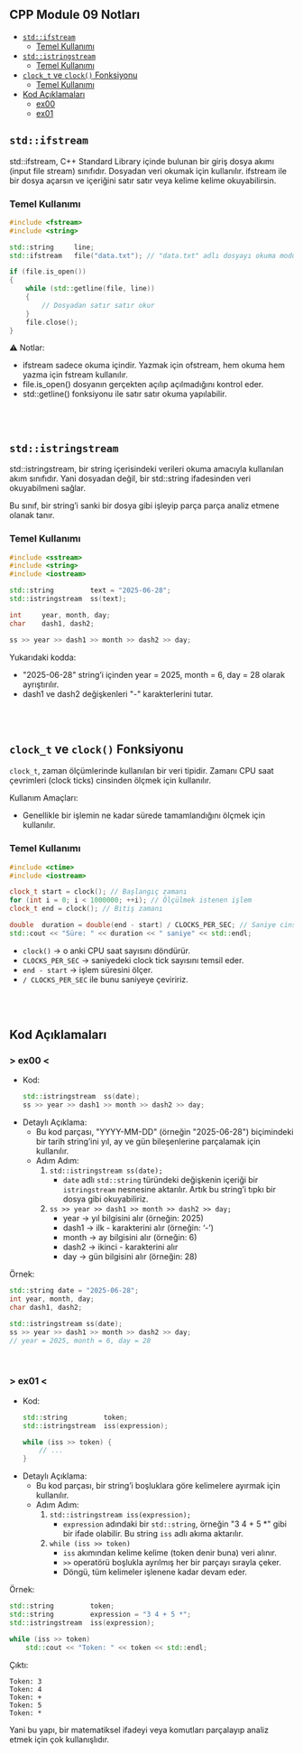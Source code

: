 ## CPP Module 09 Notları

- [`std::ifstream`](#stdifstream)
	- [Temel Kullanımı](#temel-kullanımı)
- [`std::istringstream`](#stdistringstream)
	- [Temel Kullanımı](#temel-kullanımı-1)
- [`clock_t` ve `clock()` Fonksiyonu](#clock_t-ve-clock-fonksiyonu)
	- [Temel Kullanımı](#temel-kullanımı-2)
- [Kod Açıklamaları](#kod-açıklamaları)
	- [ex00](#-ex00-)
	- [ex01](#-ex01-)

## `std::ifstream`

std::ifstream, C++ Standard Library içinde bulunan bir giriş dosya akımı (input file stream) sınıfıdır. Dosyadan veri okumak için kullanılır. ifstream ile bir dosya açarsın ve içeriğini satır satır veya kelime kelime okuyabilirsin.

### Temel Kullanımı
```cpp
#include <fstream>
#include <string>

std::string		line;
std::ifstream	file("data.txt"); // "data.txt" adlı dosyayı okuma modunda açar

if (file.is_open())
{
	while (std::getline(file, line))
	{
		// Dosyadan satır satır okur
	}
	file.close();
}
```

⚠️ Notlar:
- ifstream sadece okuma içindir. Yazmak için ofstream, hem okuma hem yazma için fstream kullanılır.
- file.is_open() dosyanın gerçekten açılıp açılmadığını kontrol eder.
- std::getline() fonksiyonu ile satır satır okuma yapılabilir.

<br></br>

## `std::istringstream`

std::istringstream, bir string içerisindeki verileri okuma amacıyla kullanılan akım sınıfıdır. Yani dosyadan değil, bir std::string ifadesinden veri okuyabilmeni sağlar.

Bu sınıf, bir string’i sanki bir dosya gibi işleyip parça parça analiz etmene olanak tanır.

### Temel Kullanımı
```cpp
#include <sstream>
#include <string>
#include <iostream>

std::string			text = "2025-06-28";
std::istringstream	ss(text);

int		year, month, day;
char	dash1, dash2;

ss >> year >> dash1 >> month >> dash2 >> day;
```

Yukarıdaki kodda:
- "2025-06-28" string’i içinden year = 2025, month = 6, day = 28 olarak ayrıştırılır.
- dash1 ve dash2 değişkenleri "-" karakterlerini tutar.

<br></br>

## `clock_t` ve `clock()` Fonksiyonu

`clock_t`, zaman ölçümlerinde kullanılan bir veri tipidir. Zamanı CPU saat çevrimleri (clock ticks) cinsinden ölçmek için kullanılır.

Kullanım Amaçları:
- Genellikle bir işlemin ne kadar sürede tamamlandığını ölçmek için kullanılır.

### Temel Kullanımı
```cpp
#include <ctime>
#include <iostream>

clock_t	start = clock(); // Başlangıç zamanı
for (int i = 0; i < 1000000; ++i); // Ölçülmek istenen işlem
clock_t	end = clock(); // Bitiş zamanı

double	duration = double(end - start) / CLOCKS_PER_SEC; // Saniye cinsinden süre
std::cout << "Süre: " << duration << " saniye" << std::endl;
```

- `clock()` → o anki CPU saat sayısını döndürür.
- `CLOCKS_PER_SEC` → saniyedeki clock tick sayısını temsil eder.
- `end - start` → işlem süresini ölçer.
- `/ CLOCKS_PER_SEC` ile bunu saniyeye çeviririz.

<br></br>

## Kod Açıklamaları

### > ex00 <

- Kod:
	```cpp
	std::istringstream	ss(date);
	ss >> year >> dash1 >> month >> dash2 >> day;
	```
- Detaylı Açıklama:
	- Bu kod parçası, "YYYY-MM-DD" (örneğin "2025-06-28") biçimindeki bir tarih string’ini yıl, ay ve gün bileşenlerine parçalamak için kullanılır.
	- Adım Adım:
		1. `std::istringstream ss(date);`
			* `date` adlı `std::string` türündeki değişkenin içeriği bir `istringstream` nesnesine aktarılır. Artık bu string’i tıpkı bir dosya gibi okuyabiliriz.
		2. `ss >> year >> dash1 >> month >> dash2 >> day;`
			* year  → yıl bilgisini alır (örneğin: 2025)
			* dash1 → ilk - karakterini alır (örneğin: ‘-’)
			* month → ay bilgisini alır (örneğin: 6)
			* dash2 → ikinci - karakterini alır
			* day   → gün bilgisini alır (örneğin: 28)

Örnek:
```cpp
std::string date = "2025-06-28";
int year, month, day;
char dash1, dash2;

std::istringstream ss(date);
ss >> year >> dash1 >> month >> dash2 >> day;
// year = 2025, month = 6, day = 28
```

<br>

### > ex01 <

- Kod:
	```cpp
	std::string			token;
	std::istringstream	iss(expression);

	while (iss >> token) {
		// ...
	}
	```
- Detaylı Açıklama:
  - Bu kod parçası, bir string’i boşluklara göre kelimelere ayırmak için kullanılır.
  - Adım Adım:
	1. `std::istringstream iss(expression);`
		* `expression` adındaki bir `std::string`, örneğin "3 4 + 5 *" gibi bir ifade olabilir. Bu string `iss` adlı akıma aktarılır.
	2. `while (iss >> token)`
		* `iss` akımından kelime kelime (token denir buna) veri alınır.
		* `>>` operatörü boşlukla ayrılmış her bir parçayı sırayla çeker.
		* Döngü, tüm kelimeler işlenene kadar devam eder.

Örnek:
```cpp
std::string			token;
std::string			expression = "3 4 + 5 *";
std::istringstream	iss(expression);

while (iss >> token)
	std::cout << "Token: " << token << std::endl;
```

Çıktı:
```
Token: 3
Token: 4
Token: +
Token: 5
Token: *
```

Yani bu yapı, bir matematiksel ifadeyi veya komutları parçalayıp analiz etmek için çok kullanışlıdır.

<br>
